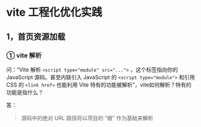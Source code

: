 # vite 工程化优化实践

## 1，首页资源加载

### ① vite 解析

问：“Vite 解析 `<script type="module" src="...">` ，这个标签指向你的 JavaScript 源码。甚至内联引入 JavaScript 的 `<script type="module">` 和引用 CSS 的 `<link href>` 也能利用 Vite 特有的功能被解析”，vite如何解析？特有的功能是指什么？

答：

> 源码中的绝对 URL 路径将以项目的 “根” 作为基础来解析 
